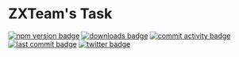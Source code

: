 # ZXTeam's Task
[![npm version badge](https://img.shields.io/npm/v/@zxteam/task.svg)](https://www.npmjs.com/package/@zxteam/task)
[![downloads badge](https://img.shields.io/npm/dm/@zxteam/task.svg)](https://www.npmjs.org/package/@zxteam/task)
[![commit activity badge](https://img.shields.io/github/commit-activity/m/zxteamorg/node.task)](https://github.com/zxteamorg/node.task/pulse)
[![last commit badge](https://img.shields.io/github/last-commit/zxteamorg/node.task)](https://github.com/zxteamorg/node.task/graphs/commit-activity)
[![twitter badge](https://img.shields.io/twitter/follow/zxteamorg?style=social&logo=twitter)](https://twitter.com/zxteamorg)
